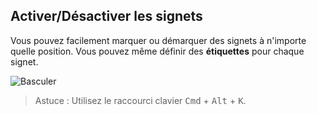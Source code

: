 ## Activer/Désactiver les signets

Vous pouvez facilement marquer ou démarquer des signets à n'importe quelle position. Vous pouvez même définir des **étiquettes** pour chaque signet.

![Basculer](../images/printscreen-toggle.png)

> Astuce : Utilisez le raccourci clavier <kbd>Cmd</kbd> + <kbd>Alt</kbd> + <kbd>K</kbd>.